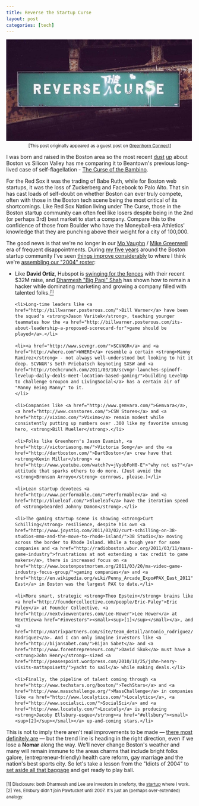 ```yaml
--- 
title: Reverse the Startup Curse
layout: post
categories: [tech]
---
```

<div class="flickr-frame"><img src="/images/reverse_curse.png" class="flickr-photo" /></div>

<div style="text-align: center; margin-bottom: 8px;">
<small>[This post originally appeared as a guest post on <a href="http://greenhornconnect.com/blog/mike-champion-reversing-curse">Greenhorn Connect</a>]</small>
</div>

I was born and raised in the Boston area so the most recent <a href="http://www.boston.com/business/technology/innoeco/2011/03/whats_the_point_of_boston_vs_s.html" rel="nofollow">dust</a> <a href="http://techcrunch.com/2011/03/04/my-ordeal%E2%80%94and-the-firestorm%E2%80%94in-boston/" rel="nofollow">up</a> about Boston vs Silicon Valley has me comparing it to Beantown's previous long-lived case of self-flagellation - <a href="http://en.wikipedia.org/wiki/Curse_of_the_Bambino">The Curse of the Bambino</a>.

For the Red Sox it was the trading of Babe Ruth, while for Boston web startups, it was the loss of Zuckerberg and Facebook to Palo Alto. That sin has cast loads of self-doubt on whether Boston can ever truly compete, often with those in the Boston tech scene being the most critical of its shortcomings. Like Red Sox Nation living under The Curse, those in the Boston startup community can often feel like losers despite being in the 2nd (or perhaps 3rd) best market to start a company. Compare this to the confidence of those from Boulder who have the Moneyball-era Athletics' knowledge that they are punching above their weight for a city of 100,000.

The good news is that we're no longer in our <a href="http://en.wikipedia.org/wiki/Mo_Vaughn">Mo Vaughn</a> / <a href="http://en.wikipedia.org/wiki/Mike_Greenwell">Mike Greenwell</a> era of frequent disappointments. During <a href="/2005/10/startup-school/">my five years</a> around the Boston startup community I've seen <a href="http://www.robgo.org/post/653240595/an-entrepreneurial-renaissance-in-boston">things improve considerably</a>  to where I think we're <a href="http://www.quora.com/Boston/What-is-the-entrepreneurial-startup-scene-like-in-the-Greater-Boston-Area-in-2011">assembling our "2004" roster</a>:

<ul>
	<li>Like <strong>David Ortiz</strong>, Hubspot is <a href="http://www.hubspot.com/blog/bid/10491/Sequoia-Google-Ventures-and-Salesforce-com-Invest-32-Million-in-HubSpot">swinging for the fences</a> with their recent $32M raise, and <a href="http://twitter.com/dharmesh">Dharmesh "Big Papi" Shah</a> has shown how to remain a hacker while dominating marketing and growing a company filled with talented folks.<a href="#investors"><small><sup>[1]</sup></small></a></li>
		
	<li>Long-time leaders like <a href="http://billwarner.posterous.com/">Bill Warner</a> have been the squad's <strong>Jason Varitek</strong>, teaching younger teammates how the <a href="http://billwarner.posterous.com/its-about-leadership-a-proposed-scorecard-for">game should be played</a>.</li>
	
	<li><a href="http://www.scvngr.com/">SCVNGR</a> and <a href="http://where.com">WHERE</a> resemble a certain <strong>Manny Ramírez</strong> - not always well-understood but looking to hit it deep. SCVNGR's Seth Priebatsch keynoting SXSW and <a href="http://techcrunch.com/2011/03/10/scvngr-launches-spinoff-levelup-daily-deals-meet-location-based-gaming/">building LevelUp to challenge Groupon and LivingSocial</a> has a certain air of "Manny Being Manny" to it.
	</li>
	
	<li>Companies like <a href="http://www.gemvara.com/">Gemvara</a>, <a href="http://www.csnstores.com/">CSN Stores</a> and <a href="http://viximo.com/">Viximo</a> remain modest while consistently putting up numbers over .300 like my favorite unsung hero, <strong>Bill Mueller</strong>.</li>
	
	<li>Folks like Greenhorn's Jason Evanish, <a href="http://victoriasong.me/">Victoria Song</a> and the <a href="http://dartboston.com/">DartBoston</a> crew have that <strong>Kevin Millar</strong> <a href="http://www.youtube.com/watch?v=jVyobFoH0-E">"why not us?"</a> attitude that sparks others to do more. (Just avoid the <strong>Bronson Arroyo</strong> cornrows, please.)</li>
	
	<li>Lean startup devotees <a href="http://www.performable.com/">Performable</a> and <a href="http://blueleaf.com/">Blueleaf</a> have the iteration speed of <strong>bearded Johnny Damon</strong>.</li>
	
	<li>The gaming startup scene is showing <strong>Curt Schilling</strong> resilience, despite his own <a href="http://www.joystiq.com/2011/03/02/curt-schilling-on-38-studios-mmo-and-the-move-to-rhode-island/">38 Studio</a> moving across the border to Rhode Island. While a tough year for some companies and <a href="http://radioboston.wbur.org/2011/03/11/mass-game-industry">frustrations at not extending a tax credit to game makers</a>, there is increased focus on <a href="http://www.bostonpostmortem.org/2011/03/20/ma-video-game-industry-focus-group/">gaming companies</a> and <a href="http://en.wikipedia.org/wiki/Penny_Arcade_Expo#PAX_East_2011">PAX East</a> in Boston was the largest PAX to date.</li>
	
	<li>More smart, strategic <strong>Theo Epstein</strong> brains like <a href="http://foundercollective.com/people/Eric-Paley">Eric Paley</a> at Founder Collective, <a href="http://nextviewventures.com/Lee-Hower">Lee Hower</a> at NextView<a href="#investors"><small><sup>[1]</sup></small></a>, and <a href="http://matrixpartners.com/site/team_detail/antonio_rodriguez/">Antonio Rodriquez</a>. And I can only imagine investors like <a href="http://bijansabet.com/">Bijan Sabet</a> and <a href="http://www.forentrepreneurs.com/">David Skok</a> must have a <strong>John Henry</strong>-sized <a href="http://peasespoint.wordpress.com/2010/10/25/john-henry-visits-mattapoisett/">yacht to sail</a> while making deals.</li>
	
	<li>Finally, the pipeline of talent coming through <a href="http://www.techstars.org/boston/">TechStars</a> and <a href="http://www.masschallenge.org/">MassChallenge</a> in companies like <a href="http://www.localytics.com/">Localytics</a>, <a href="http://www.socialsci.com/">SocialSci</a> and <a href="http://www.locately.com/">Locately</a> is producing <strong>Jacoby Ellsbury-esque</strong><a href="#ellsbury"><small><sup>[2]</sup></small></a> up-and-coming stars.</li>
</ul>

This is not to imply there aren't real improvements to be made &mdash; <a href="http://how2startup.com/5-reasons-startups-move-to-silicon-valley/">there most definitely are</a> &mdash; but the trend line is heading in the right direction, even if we lose a <strong>Nomar</strong> along the way. We'll never change Boston's weather and many will remain immune to the areas charms that include bright folks galore, (entrepreneur-friendly) health care reform, gay marriage and the nation's best sports city. So let's take a lesson from the "Idiots of 2004" to <a href="http://www.boston.com/business/technology/innoeco/2010/12/resolved_for_2011_lets_put_the.html">set aside all that baggage</a> and get ready to play ball.

<div style="margin-top: 20px;">
	<a name="investors"></a><small>[1] Disclosure: both Dharmesh and Lee are investors in oneforty, the <a href="http://oneforty.com">startup</a> where I work.</small><br />
	<a name="ellsbury"></a><small>[2] Yes, Ellsbury didn't join Pawtucket until 2007. It's just an (perhaps over-extended) analogy.</small>
</div>